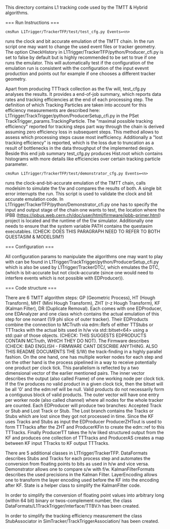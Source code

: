 This directory contains L1 tracking code used by the TMTT & Hybrid algorithms.

=== Run Instructions ===

    cmsRun L1Trigger/TrackerTFP/test/test_cfg.py Events=<n>

runs the clock and bit accurate emulation of the TMTT chain. In the run script one may want to change the used event files or tracker geometry. The option CheckHistory in L1Trigger/TrackerTFP/python/Producer_cfi.py is set to false by default but is highly recommended to be set to true if one runs the emulator. This will automatically test if the configuration of the emulation run is consistent with the configuration of the input evevnt production and points out for example if one chooses a different tracker geometry.

Apart from producing TTTrack collection as the f/w will, test_cfg.py analyses the results. It provides a end-of-job summary, which reports data rates and tracking efficiencies at the end of each processing step. The definition of which Tracking Particles are taken into account for this efficiency measurements are described here: L1Trigger/TrackTrigger/python/ProducerSetup_cfi.py in the PSet TrackTrigger_params.TrackingParticle. The "maximal possible tracking efficiency" reported for tracking steps part way through the chain is derived assuming zero efficiency loss in subsequent steps. This method allows to assess which processing steps cause most inefficiency. Additionally a "lost tracking efficiency" is reported, which is the loss due to truncation as a result of bottlenecks in the data throughput of the implemented design. Beside this end job summary test_cfg.py produces Hist.root which contains histograms with more details like efficiencies over certain tracking particle parameter.

    cmsRun L1Trigger/TrackerTFP/test/demonstrator_cfg.py Events=<n>

runs the clock-and-bit-accurate emulation of the TMTT chain, calls modelsim to simulate the f/w and compares the results of both. A single bit error interrupts the run. This script is used to validate the clock and bit accurate emulation code. In L1Trigger/TrackerTFP/python/Demonstrator_cfi.py one has to specify the input and output stage of the chain one wants to test, the location where the IPBB (https://ipbus.web.cern.ch/doc/user/html/firmware/ipbb-primer.html) project is located and the runtime of the f/w simulator. Additionally one needs to ensure that the system variable PATH contains the questasim executables. (CHECK: DOES THIS PARAGRAPH NEED TO REFER TO BOTH QUESTASIM & MODELSIM?)

=== Configuration ===

All configuration params to manipulate the algorithms one may want to play with can be found in L1Trigger/TrackTrigger/python/ProducerSetup_cfi.py which is also be used by L1Trigger/TrackerDTC/, which emulates the DTC, (which is bit-accurate but not clock-accurate (since one would need to interfere events which is not possible with EDProducer)).

=== Code structure ===

There are 6 TMTT algorithm steps: GP (Geometric Process), HT (Hough Transform), MHT (Mini Hough Transform), ZHT (r-z Hough Transform), KF (Kalman Filter), DR (Duplicate Removal). Each comes with one EDProducer, one EDAnalyzer and one class which contains the actual emulation of this step for one nonant (1/9 phi slice of outer tracker). Their EDProducts combine the connection to MCTruth via edm::Refs of either TTStubs or TTTracks with the actual bits used in h/w via std::bitset<64> using a std::pair of those objects. (CHECK: THIS SUGGESTS EDPRODUCTS CONTAIN MCTruth, WHICH THEY DO NOT).
The Firmware describes (CHECK: BAD ENGLISH - FIRMWARE CANT DESCRIBE ANYTHING. ALSO THIS README DOCUMENTS THE S/W) the track-finding in a highly parallel fashion. On the one hand, one has multiple worker nodes for each step and on the other hand is the process pipelined in a way to receive potentially one product per clock tick. This parallelism is reflected by a two dimensional vector of the earlier mentioned pairs. The inner vector describes the output (also called Frame) of one working node per clock tick. If the f/w produces no valid product in a given clock tick, then the bitset will be all '0' and the edm:ref will be null. Valid products do not necessarily form a contiguous block of valid products. The outer vector will have one entry per worker node (also called channel) where all nodes for the whole tracker are counted. Each EDProducer will produce two branches: Accepted Track or Stub and Lost Track or Stub. The Lost branch contains the Tracks or Stubs which are lost since they got not processed in time. Since the KF uses Tracks and Stubs as input the EDProducer ProducerZHTout is used to form TTTracks after the ZHT and ProducerKFin to create the edm::ref to this TTTracks. Finally ProducerTT takes the h/w liked structured output from the KF and produces one collection of TTTracks and ProducerAS creates a map between KF input TTracks to KF output TTTracks.

There are 5 additional classes in L1Trigger/TrackerTFP. DataFormats describes Stubs and Tracks for each process step and automates the conversion from floating points to bits as used in h/w and vice versa. Demonstrator allows one to compare s/w with f/w. KalmanFilterFormats describes the used precisions in the Kalman Filter. LayerEncoding allows one to transform the layer encoding used before the KF into the encoding after KF. State is a helper class to simplify the KalmanFilter code.

In order to simplify the conversion of floating point values into arbitrary long (within 64 bit) binary or twos-complement number, the class DataFormats/L1TrackTrigger/interface/TTBV.h has been created.

In order to simplify the tracking efficiency measurement the class StubAssociator in SimTracker/TrackTriggerAssociation/ has been created.
